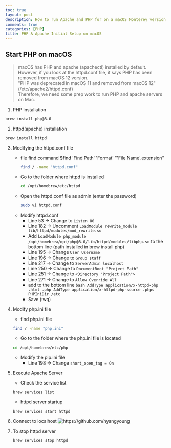 ```yaml
---
toc: true
layout: post
description: How to run Apache and PHP for on a macOS Monterey version 12.3
comments: true
categories: [PHP]
title: PHP & Apache Initial Setup on macOS
---
```


## Start PHP on macOS
> macOS has PHP and apache (apachectl) installed by default.<br>
However, if you look at the httpd.conf file, it says PHP has been removed from macOS 12 version.
<br>"PHP was deprecated in macOS 11 and removed from macOS 12" (/etc/apache2/httpd.conf)<br>
Therefore, we need some prep work to run PHP and apache servers on Mac.

1. PHP installation
```bash
brew install php@8.0
```

2. httpd(apache) installation 
```bash
brew install httpd
```

3. Modifying the httpd.conf file 
    - file find command $find 'Find Path' 'Format' "'File Name'.extension"
      ```bash
      find / -name "httpd.conf"
      ```
    - Go to the folder where httpd is installed
      ```bash
      cd /opt/homebrew/etc/httpd
      ```
    - Open the httpd.conf file as admin (enter the password)
      ```bash
      sudo vi httpd.conf
      ```
    - Modify httpd.conf <br>
        - Line 53 -> Change to `Listen 80`
        - Line 182 -> Uncomment `LoadModule rewrite_module lib/httpd/modules/mod_rewrite.so`
        - Add `LoadModule php_module /opt/homebrew/opt/php@8.0/lib/httpd/modules/libphp.so` to the bottom line (path installed in brew install php)
        - Line 195 -> Change `User Username`
        - Line 196 -> Change to `Group staff`
        - Line 217 -> Change to `ServerAdmin localhost`
        - Line 250 -> Change to `DocumentRoot "Project Path"`
        - Line 251 -> Change to `<Directory "Project Path">`
        - Line 271 -> Change to `Allow Override All`
        -  add to the bottom line
                  ```bash
                  AddType application/x-httpd-php .html .php
                  AddType application/x-httpd-php-source .phps
                  PHPIniDir /etc
                  ```
        - Save (:wq)
  
4. Modify php.ini file
     - find php.ini file
     ```bash
     find / -name "php.ini"
     ```
     - Go to the folder where the php.ini file is located
     ```bash
     cd /opt/homebrew/etc/php
     ```
     - Modify the pip.ini file<br>
         - Line 198 -> Change `short_open_tag = On`
        
5. Execute Apache Server
     - Check the service list 
     ```bash
     brew services list
     ```
     - httpd server startup
     ```bash
     brew services start httpd
     ```
 
6. Connect to localhost
![]({{site.baseurl}}/images/2022-04-02-apache_setup.png "https://github.com/hyangyoung")

7. To stop httpd server
     ```bash
     brew services stop httpd
     ```

